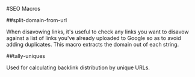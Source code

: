 #SEO Macros

##split-domain-from-url

When disavowing links, it's useful to check any links you want to disavow against a list of links you've already uploaded to Google so as to avoid adding duplicates. This macro extracts the domain out of each string.

##tally-uniques

Used for calculating backlink distribution by unique URLs.